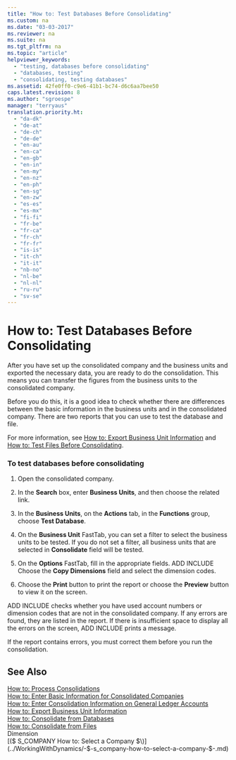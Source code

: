 ```yaml
---
title: "How to: Test Databases Before Consolidating"
ms.custom: na
ms.date: "03-03-2017"
ms.reviewer: na
ms.suite: na
ms.tgt_pltfrm: na
ms.topic: "article"
helpviewer_keywords: 
  - "testing, databases before consolidating"
  - "databases, testing"
  - "consolidating, testing databases"
ms.assetid: 42fe0ff0-c9e6-41b1-bc74-d6c6aa7bee50
caps.latest.revision: 8
ms.author: "sgroespe"
manager: "terryaus"
translation.priority.ht: 
  - "da-dk"
  - "de-at"
  - "de-ch"
  - "de-de"
  - "en-au"
  - "en-ca"
  - "en-gb"
  - "en-in"
  - "en-my"
  - "en-nz"
  - "en-ph"
  - "en-sg"
  - "en-zw"
  - "es-es"
  - "es-mx"
  - "fi-fi"
  - "fr-be"
  - "fr-ca"
  - "fr-ch"
  - "fr-fr"
  - "is-is"
  - "it-ch"
  - "it-it"
  - "nb-no"
  - "nl-be"
  - "nl-nl"
  - "ru-ru"
  - "sv-se"
---
```

# How to: Test Databases Before Consolidating
After you have set up the consolidated company and the business units and exported the necessary data, you are ready to do the consolidation. This means you can transfer the figures from the business units to the consolidated company.  
  
 Before you do this, it is a good idea to check whether there are differences between the basic information in the business units and in the consolidated company. There are two reports that you can use to test the database and file.  
  
 For more information, see [How to: Export Business Unit Information](../Finance/how-to-export-business-unit-information.md) and [How to: Test Files Before Consolidating](../Finance/how-to-test-files-before-consolidating.md).  
  
### To test databases before consolidating  
  
1.  Open the consolidated company.  
  
2.  In the **Search** box, enter **Business Units**, and then choose the related link.  
  
3.  In the **Business Units**, on the **Actions** tab, in the **Functions** group, choose **Test Database**.  
  
4.  On the **Business Unit** FastTab, you can set a filter to select the business units to be tested. If you do not set a filter, all business units that are selected in **Consolidate** field will be tested.  
  
5.  On the **Options** FastTab, fill in the appropriate fields. ADD INCLUDE<!--[!INCLUDE[bp_fieldhelp]()]--> Choose the **Copy Dimensions** field and select the dimension codes.  
  
6.  Choose the **Print** button to print the report or choose the **Preview** button to view it on the screen.  
  
 ADD INCLUDE<!--[!INCLUDE[navnow](../ApplicationDesign/includes/navnow_md.md)]--> checks whether you have used account numbers or dimension codes that are not in the consolidated company. If any errors are found, they are listed in the report. If there is insufficient space to display all the errors on the screen, ADD INCLUDE<!--[!INCLUDE[navnow](../ApplicationDesign/includes/navnow_md.md)]--> prints a message.  
  
 If the report contains errors, you must correct them before you run the consolidation.  
  
## See Also  
 [How to: Process Consolidations](../Finance/how-to-process-consolidations.md)   
 [How to: Enter Basic Information for Consolidated Companies](../Finance/how-to-enter-basic-information-for-consolidated-companies.md)   
 [How to: Enter Consolidation Information on General Ledger Accounts](../Finance/how-to-enter-consolidation-information-on-general-ledger-accounts.md)   
 [How to: Export Business Unit Information](../Finance/how-to-export-business-unit-information.md)   
 [How to: Consolidate from Databases](../Finance/how-to-consolidate-from-databases.md)   
 [How to: Consolidate from Files](../Finance/how-to-consolidate-from-files.md)   
 Dimension   
 [\($ S\_COMPANY How to: Select a Company $\)](../WorkingWithDynamics/-$-s_company-how-to-select-a-company-$-.md)